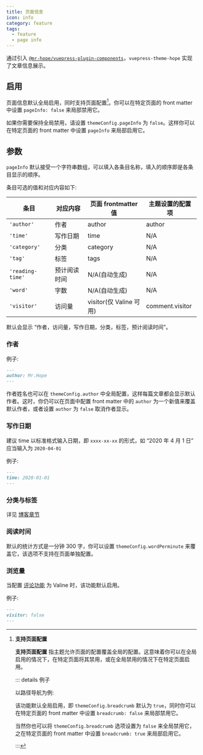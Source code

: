 ```yaml
---
title: 页面信息
icon: info
category: feature
tags:
  - feature
  - page info
---
```


通过引入 [`@mr-hope/vuepress-plugin-components`](https://vuepress-theme-hope.github.io/components/zh/)，`vuepress-theme-hope` 实现了文章信息展示。

<!-- more -->

## 启用

页面信息默认全局启用，同时支持页面配置[^supportpageconfig]。你可以在特定页面的 front matter 中设置 `pageInfo: false` 来局部禁用它。

[^supportpageconfig]: **支持页面配置** <Badge text="支持页面配置" />

    **支持页面配置** 指主题允许页面的配置覆盖全局的配置。这意味着你可以在全局启用的情况下，在特定页面将其禁用，或在全局禁用的情况下在特定页面启用。

    ::: details 例子

    以路径导航为例:

    该功能默认全局启用，即 `themeConfig.breadcrumb` 默认为 `true`，同时你可以在特定页面的 front matter 中设置 `breadcrumb: false` 来局部禁用它。

    当然你也可以将 `themeConfig.breadcrumb` 选项设置为 `false` 来全局禁用它，之在特定页面的 front matter 中设置 `breadcrumb: true` 来局部启用它。

    :::

如果你需要保持全局禁用，请设置 `themeConfig.pageInfo` 为 `false`。这样你可以在特定页面的 front matter 中设置 `pageInfo` 来局部启用它。

## 参数 <Badge text="支持页面配置" />

`pageInfo` 默认接受一个字符串数组，可以填入各条目名称，填入的顺序即是各条目显示的顺序。

条目可选的值和对应内容如下:

| 条目             | 对应内容     | 页面 frontmatter 值     | 主题设置的配置项 |
| ---------------- | ------------ | ----------------------- | ---------------- |
| `'author'`       | 作者         | author                  | author           |
| `'time'`         | 写作日期     | time                    | N/A              |
| `'category'`     | 分类         | category                | N/A              |
| `'tag'`          | 标签         | tags                    | N/A              |
| `'reading-time'` | 预计阅读时间 | N/A(自动生成)           | N/A              |
| `'word'`         | 字数         | N/A(自动生成)           | N/A              |
| `'visitor'`      | 访问量       | visitor(仅 Valine 可用) | comment.visitor  |

默认会显示 “作者，访问量，写作日期，分类，标签，预计阅读时间”。

### 作者 <Badge text="支持页面配置" />

例子:

```md
---
author: Mr.Hope
---
```

作者姓名也可以在 `themeConfig.author` 中全局配置，这样每篇文章都会显示默认作者。这时，你仍可以在页面中配置 front matter 中的 `author` 为一个新值来覆盖默认作者，或者设置 `author` 为 `false` 取消作者显示。

### 写作日期

建议 time 以标准格式输入日期，即 `xxxx-xx-xx` 的形式，如 “2020 年 4 月 1 日” 应当输入为 `2020-04-01`

例子:

```md
---
time: 2020-01-01
---
```

### 分类与标签

详见 [博客章节](../blog/category-and-tags.md)

### 阅读时间

默认的统计方式是一分钟 300 字，你可以设置 `themeConfig.wordPerminute` 来覆盖它，该选项不支持在页面单独配置。

### 浏览量 <Badge text="支持页面配置" />

当配置 [评论功能](comment.md) 为 Valine 时，该功能默认启用。

例子:

```md
---
visitor: false
---
```
